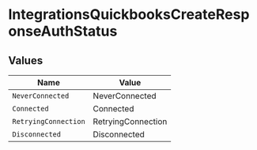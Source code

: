 # IntegrationsQuickbooksCreateResponseAuthStatus


## Values

| Name                 | Value                |
| -------------------- | -------------------- |
| `NeverConnected`     | NeverConnected       |
| `Connected`          | Connected            |
| `RetryingConnection` | RetryingConnection   |
| `Disconnected`       | Disconnected         |